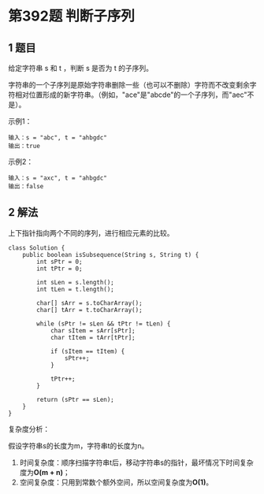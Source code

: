 # 第392题 判断子序列

## 1 题目

给定字符串 s 和 t ，判断 s 是否为 t 的子序列。

字符串的一个子序列是原始字符串删除一些（也可以不删除）字符而不改变剩余字符相对位置形成的新字符串。（例如，"ace"是"abcde"的一个子序列，而"aec"不是）。

示例1：

```
输入：s = "abc", t = "ahbgdc"
输出：true
```

示例2：

```
输入：s = "axc", t = "ahbgdc"
输出：false
```

## 2 解法

上下指针指向两个不同的序列，进行相应元素的比较。

```
class Solution {
    public boolean isSubsequence(String s, String t) {
        int sPtr = 0;
        int tPtr = 0;

        int sLen = s.length();
        int tLen = t.length();

        char[] sArr = s.toCharArray();
        char[] tArr = t.toCharArray();

        while (sPtr != sLen && tPtr != tLen) {
            char sItem = sArr[sPtr];
            char tItem = tArr[tPtr];

            if (sItem == tItem) {
                sPtr++;
            }

            tPtr++;
        }

        return (sPtr == sLen);
    }
}
```

复杂度分析：

假设字符串s的长度为m，字符串t的长度为n。

1. 时间复杂度：顺序扫描字符串t后，移动字符串s的指针，最坏情况下时间复杂度为**O(m + n)**；
2. 空间复杂度：只用到常数个额外空间，所以空间复杂度为**O(1)**。
